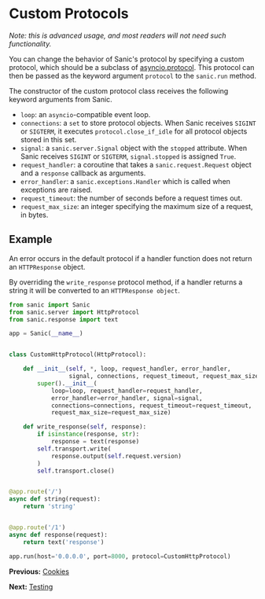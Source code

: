 # Custom Protocols

*Note: this is advanced usage, and most readers will not need such functionality.*

You can change the behavior of Sanic's protocol by specifying a custom
protocol, which should be a subclass
of
[asyncio.protocol](https://docs.python.org/3/library/asyncio-protocol.html#protocol-classes).
This protocol can then be passed as the keyword argument `protocol` to the `sanic.run` method.

The constructor of the custom protocol class receives the following keyword
arguments from Sanic.

- `loop`: an `asyncio`-compatible event loop.
- `connections`: a `set` to store protocol objects. When Sanic receives
  `SIGINT` or `SIGTERM`, it executes `protocol.close_if_idle` for all protocol
  objects stored in this set.
- `signal`: a `sanic.server.Signal` object with the `stopped` attribute. When
  Sanic receives `SIGINT` or `SIGTERM`, `signal.stopped` is assigned `True`.
- `request_handler`: a coroutine that takes a `sanic.request.Request` object
  and a `response` callback as arguments.
- `error_handler`: a `sanic.exceptions.Handler` which is called when exceptions
  are raised.
- `request_timeout`: the number of seconds before a request times out.
- `request_max_size`: an integer specifying the maximum size of a request, in bytes.

## Example

An error occurs in the default protocol if a handler function does not return
an `HTTPResponse` object.

By overriding the `write_response` protocol method, if a handler returns a
string it will be converted to an `HTTPResponse object`.

```python
from sanic import Sanic
from sanic.server import HttpProtocol
from sanic.response import text

app = Sanic(__name__)


class CustomHttpProtocol(HttpProtocol):

    def __init__(self, *, loop, request_handler, error_handler,
                 signal, connections, request_timeout, request_max_size):
        super().__init__(
            loop=loop, request_handler=request_handler,
            error_handler=error_handler, signal=signal,
            connections=connections, request_timeout=request_timeout,
            request_max_size=request_max_size)

    def write_response(self, response):
        if isinstance(response, str):
            response = text(response)
        self.transport.write(
            response.output(self.request.version)
        )
        self.transport.close()


@app.route('/')
async def string(request):
    return 'string'


@app.route('/1')
async def response(request):
    return text('response')

app.run(host='0.0.0.0', port=8000, protocol=CustomHttpProtocol)
```

**Previous:** [Cookies](cookies.html)

**Next:** [Testing](testing.html)
